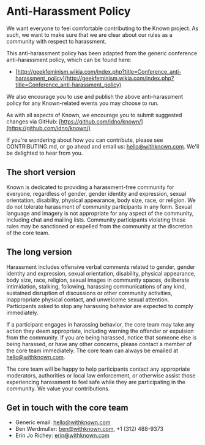 # Anti-Harassment Policy

We want everyone to feel comfortable contributing to the Known project.
As such, we want to make sure that we are clear about our rules as a
community with respect to harassment.

This anti-harassment policy has been adapted from the generic conference
anti-harassment policy, which can be found here:

* [http://geekfeminism.wikia.com/index.php?title=Conference_anti-harassment_policy](http://geekfeminism.wikia.com/index.php?title=Conference_anti-harassment_policy)

We also encourage you to use and publish the above anti-harassment policy
for any Known-related events you may choose to run.

As with all aspects of Known, we encourage you to submit suggested changes
via GitHub: [https://github.com/idno/known/](https://github.com/idno/known/)

If you're wondering about how you can contribute, please see CONTRIBUTING.md,
or go ahead and email us: [hello@withknown.com](mailto:hello@withknown.com). We'll be delighted to hear from
you.

The short version
-----------------
Known is dedicated to providing a harassment-free community for everyone,
regardless of gender, gender identity and expression, sexual orientation,
disability, physical appearance, body size, race, or religion. We do not
tolerate harassment of community participants in any form. Sexual language
and imagery is not appropriate for any aspect of the community, including
chat and mailing lists. Community participants violating these rules may be
sanctioned or expelled from the community at the discretion of the core
team.

The long version
----------------
Harassment includes offensive verbal comments related to gender, gender
identity and expression, sexual orientation, disability, physical appearance,
body size, race, religion, sexual images in community spaces, deliberate
intimidation, stalking, following, harassing communications of any kind,
sustained disruption of discussions or other community activities,
inappropriate physical contact, and unwelcome sexual attention. Participants
asked to stop any harassing behavior are expected to comply immediately.

If a participant engages in harassing behavior, the core team may take any
action they deem appropriate, including warning the offender or expulsion
from the community. If you are being harassed, notice that someone else is
being harassed, or have any other concerns, please contact a member of the
core team immediately. The core team can always be emailed at hello@withknown.com.

The core team will be happy to help participants contact any appropriate
moderators, authorities or local law enforcement, or otherwise assist those
experiencing harassment to feel safe while they are participating in the
community. We value your contributions.

Get in touch with the core team
-------------------------------

* Generic email:  [hello@withknown.com](mailto:hello@withknown.com)
* Ben Werdmuller: [ben@withknown.com](mailto:ben@withknown.com), +1 (312) 488-9373
* Erin Jo Richey: [erin@withknown.com](mailto:erin@withknown.com)
